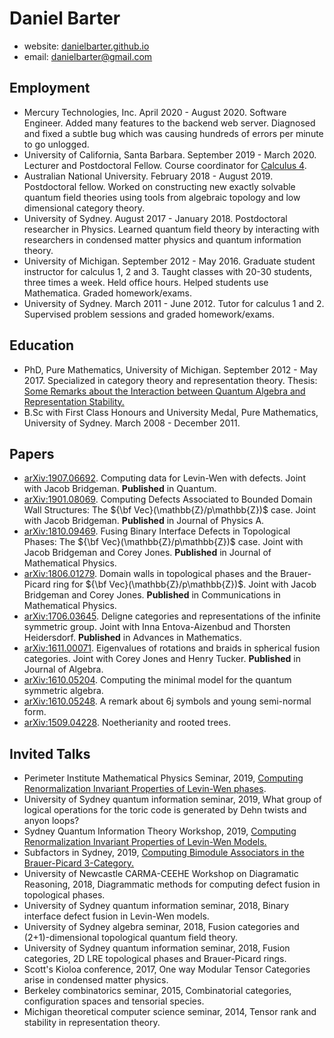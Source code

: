# Daniel Barter

- website: [danielbarter.github.io](http://danielbarter.github.io/)
- email: <danielbarter@gmail.com>


## Employment
- Mercury Technologies, Inc. April 2020 - August 2020. Software Engineer. Added many features to the backend web server. Diagnosed and fixed a subtle bug which was causing hundreds of errors per minute to go unlogged.
- University of California, Santa Barbara. September 2019 - March 2020. Lecturer and Postdoctoral Fellow. Course coordinator for [Calculus 4](https://danielbarter.github.io/pdf/calc_4_slides.pdf).
- Australian National University. February 2018 - August 2019. Postdoctoral fellow. Worked on constructing new exactly solvable quantum field theories using tools from algebraic topology and low dimensional category theory.
- University of Sydney. August 2017 - January 2018. Postdoctoral researcher in Physics. Learned quantum field theory by interacting with researchers in condensed matter physics and quantum information theory.
- University of Michigan. September 2012 - May 2016. Graduate student instructor for calculus 1, 2 and 3. Taught classes with 20-30 students, three times a week. Held office hours. Helped students use Mathematica. Graded homework/exams.
- University of Sydney. March 2011 - June 2012. Tutor for calculus 1 and 2. Supervised problem sessions and graded homework/exams.

## Education
- PhD, Pure Mathematics, University of Michigan. September 2012 - May 2017. Specialized in category theory and representation theory. Thesis: [Some Remarks about the Interaction between Quantum Algebra and Representation Stability.](https://danielbarter.github.io/pdf/thesis.pdf)
- B.Sc with First Class Honours and University Medal, Pure Mathematics, University of Sydney. March 2008 - December 2011.

## Papers
- [arXiv:1907.06692](https://arxiv.org/abs/1907.06692). Computing data for Levin-Wen with defects. Joint with Jacob Bridgeman. **Published** in Quantum.
- [arXiv:1901.08069](https://arxiv.org/abs/1901.08069). Computing Defects Associated to Bounded Domain Wall Structures: The ${\bf Vec}(\mathbb{Z}/p\mathbb{Z})$ case. Joint with Jacob Bridgeman. **Published** in Journal of Physics A.
- [arXiv:1810.09469](https://arxiv.org/abs/1810.09469). Fusing Binary Interface Defects in Topological Phases: The ${\bf Vec}(\mathbb{Z}/p\mathbb{Z})$ case. Joint with Jacob Bridgeman and Corey Jones. **Published** in Journal of Mathematical Physics.
- [arXiv:1806.01279](https://arxiv.org/abs/1806.01279). Domain walls in topological phases and the Brauer-Picard ring for ${\bf Vec}(\mathbb{Z}/p\mathbb{Z})$. Joint with Jacob Bridgeman and Corey Jones. **Published** in Communications in Mathematical Physics.
- [arXiv:1706.03645](https://arxiv.org/abs/1706.03645). Deligne categories and representations of the infinite symmetric group. Joint with Inna Entova-Aizenbud and Thorsten Heidersdorf. **Published** in Advances in Mathematics.
- [arXiv:1611.00071](https://arxiv.org/abs/1611.00071). Eigenvalues of rotations and braids in spherical fusion categories. Joint with Corey Jones and Henry Tucker. **Published** in Journal of Algebra.
- [arXiv:1610.05204](https://arxiv.org/abs/1610.05204). Computing the minimal model for the quantum symmetric algebra.
- [arXiv:1610.05248](https://arxiv.org/abs/1610.05248). A remark about 6j symbols and young semi-normal form.
- [arXiv:1509.04228](http://arxiv.org/abs/1509.04228). Noetherianity and rooted trees.


## Invited Talks
- Perimeter Institute Mathematical Physics Seminar, 2019, [Computing Renormalization Invariant Properties of Levin-Wen phases](http://pirsa.org/displayFlash.php?id=19080085).
- University of Sydney quantum information seminar, 2019, What group of logical operations for the toric code is generated by Dehn twists and anyon loops?
- Sydney Quantum Information Theory Workshop, 2019, [Computing Renormalization Invariant Properties of Levin-Wen Models.](https://danielbarter.github.io/pdf/coogee_talk_physics.pdf)
- Subfactors in Sydney, 2019, [Computing Bimodule Associators in the Brauer-Picard 3-Category.](https://danielbarter.github.io/pdf/coogee_talk_math.pdf)
- University of Newcastle CARMA-CEEHE Workshop on Diagramatic Reasoning, 2018, Diagrammatic methods for computing defect fusion in topological phases.
- University of Sydney quantum information seminar, 2018, Binary interface defect fusion in Levin-Wen models.
- University of Sydney algebra seminar, 2018, Fusion categories and (2+1)-dimensional topological quantum field theory.
- University of Sydney quantum information seminar, 2018, Fusion categories, 2D LRE topological phases and Brauer-Picard rings.
- Scott's Kioloa conference, 2017, One way Modular Tensor Categories arise in condensed matter physics.
- Berkeley combinatorics seminar, 2015, Combinatorial categories, configuration spaces and tensorial species.
- Michigan theoretical computer science seminar, 2014, Tensor rank and stability in representation theory.
